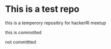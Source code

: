 <H1>This is a test repo </H1>

this is a temperory repositiry for hackerRI meetup 

this is  commotted

not committted


